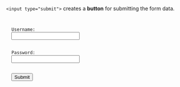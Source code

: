 `<input type="submit">` creates a **button** for submitting the form data.

<codeblock language="html" type="lesson">
<code>
<form>
  <label>Username:</label>
  <input type="text">
  <br>
  <label>Password:</label>
  <input type="password">
  <br>
  <input type="submit">
</form>
</code>
</codeblock>
